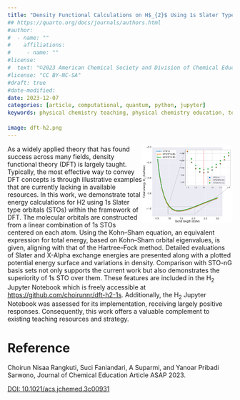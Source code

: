 ```yaml
---
title: "Density Functional Calculations on H$_{2}$ Using 1s Slater Type Orbitals"
## https://quarto.org/docs/journals/authors.html
#author:
#  - name: ""
#    affiliations:
#     - name: ""
#license:
#  text: "©2023 American Chemical Society and Division of Chemical Education, Inc."
#license: "CC BY-NC-SA"
#draft: true
#date-modified:
date: 2023-12-07
categories: [article, computational, quantum, python, jupyter]
keywords: physical chemistry teaching, physical chemistry education, teaching resources

image: dft-h2.png
---
```

<img src="pes.png" width="40%" align="right"/>

As a widely applied theory that has found success across many fields, density functional theory (DFT) is largely taught. Typically, the most effective way to convey DFT concepts is through illustrative examples that are currently lacking in available resources. In this work, we demonstrate total energy calculations for H2 using 1s Slater type orbitals (STOs) within the framework of DFT. The molecular orbitals are constructed from a linear combination of 1s STOs centered on each atom. Using the Kohn–Sham equation, an equivalent expression for total energy, based on Kohn–Sham orbital eigenvalues, is given, aligning with that of the Hartree–Fock method. Detailed evaluations of Slater and X-Alpha exchange energies are presented along with a plotted potential energy surface and variations in density. Comparison with STO-nG basis sets not only supports the current work but also demonstrates the superiority of 1s STO over them. These features are included in the H<sub>2</sub> Jupyter Notebook which is freely accessible at <https://github.com/choirunnr/dft-h2-1s>. Additionally, the H<sub>2</sub> Jupyter Notebook was assessed for its implementation, receiving largely positive responses. Consequently, this work offers a valuable complement to existing teaching resources and strategy.


# Reference

Choirun Nisaa Rangkuti, Suci Faniandari, A Suparmi, and Yanoar Pribadi Sarwono,
Journal of Chemical Education Article ASAP 2023.

[DOI: 10.1021/acs.jchemed.3c00931](https://doi.org/10.1021/acs.jchemed.3c00931)

